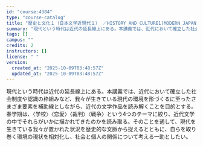 ```yaml
---
id: "course:4384"
type: "course-catalog"
title: "歴史と文化１（日本文学近現代１） ／HISTORY AND CULTURE1(MODERN JAPANESE LITERATURE１)"
summary: "現代という時代は近代の延長線上にある。本講義では、近代において確立した社会制度や認識の枠組みなど、我々が生きている現代の環境を形づくるに至ったさまざま要素を補助線としながら、近代の文学作品を読み解くことを目的とする。 春学期は、〈学校〉〈恋…"
tags: []
campus: ""
credits: 2
instructors: []
license: " "
version:
  created_at: "2025-10-09T03:48:57Z"
  updated_at: "2025-10-09T03:48:57Z"
---
```


現代という時代は近代の延長線上にある。本講義では、近代において確立した社会制度や認識の枠組みなど、我々が生きている現代の環境を形づくるに至ったさまざま要素を補助線としながら、近代の文学作品を読み解くことを目的とする。 春学期は、〈学校〉〈恋愛〉〈裁判〉〈戦争〉という4つのテーマに絞り、近代文学の中でそれらがいかに描かれてきたのかを読み取る。そのことを通して、現代を生きている我々が置かれた状況を歴史的な文脈から捉えるとともに、自らを取り巻く環境の現状を相対化し、社会と個人の関係について考える一助としたい。
